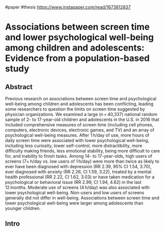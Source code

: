 #paper #thesis 
https://www.instapaper.com/read/1673812837

# Associations between screen time and lower psychological well-being among children and adolescents: Evidence from a population-based study

## Abstract

Previous research on associations between screen time and psychological well-being among children and adolescents has been conflicting, leading some researchers to question the limits on screen time suggested by physician organizations. We examined a large (_n_ = 40,337) national random sample of 2- to 17-year-old children and adolescents in the U.S. in 2016 that included comprehensive measures of screen time (including cell phones, computers, electronic devices, electronic games, and TV) and an array of psychological well-being measures. After 1 h/day of use, more hours of daily screen time were associated with lower psychological well-being, including less curiosity, lower self-control, more distractibility, more difficulty making friends, less emotional stability, being more difficult to care for, and inability to finish tasks. Among 14- to 17-year-olds, high users of screens (7+ h/day vs. low users of 1 h/day) were more than twice as likely to ever have been diagnosed with depression (RR 2.39, 95% CI 1.54, 3.70), ever diagnosed with anxiety (RR 2.26, CI 1.59, 3.22), treated by a mental health professional (RR 2.22, CI 1.62, 3.03) or have taken medication for a psychological or behavioral issue (RR 2.99, CI 1.94, 4.62) in the last 12 months. Moderate use of screens (4 h/day) was also associated with lower psychological well-being. Non-users and low users of screens generally did not differ in well-being. Associations between screen time and lower psychological well-being were larger among adolescents than younger children.

## Intro 

